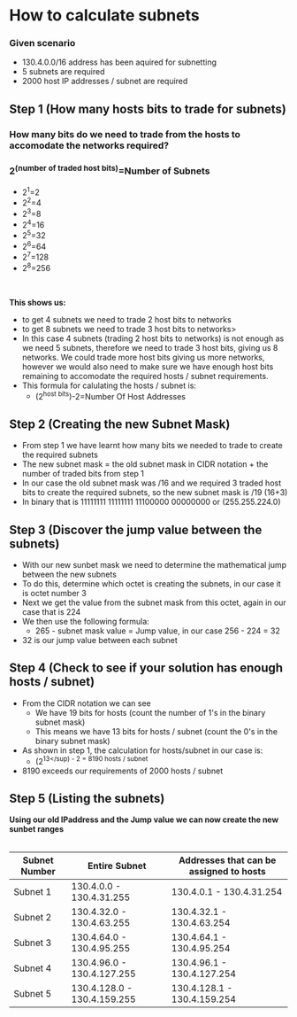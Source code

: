 # How to calculate subnets 
### Given scenario

- 130.4.0.0/16 address has been aquired for subnetting
- 5 subnets are required
- 2000 host IP addresses / subnet are required

## Step 1 (How many hosts bits to trade for subnets)

### How many bits do we need to trade from the hosts to accomodate the networks required?

### 2<sup>(number of traded host bits)</sup>=Number of Subnets
- 2<sup>1</sup>=2
- 2<sup>2</sup>=4
- 2<sup>3</sup>=8
- 2<sup>4</sup>=16
- 2<sup>5</sup>=32
- 2<sup>6</sup>=64
- 2<sup>7</sup>=128
- 2<sup>8</sup>=256
<br>

**This shows us:**

- to get 4 subnets we need to trade 2 host bits to networks
- to get 8 subnets we need to trade 3 host bits to networks> 
- In this case 4 subnets (trading 2 host bits to networks) is not enough as we need 5 subnets, therefore we need to trade 3 host bits, giving us 8 networks. We could trade more host bits giving us more networks, however we would also need to make sure we have enough host bits remaining to accomodate the required hosts / subnet requirements. 
- This formula for calulating the hosts / subnet is:
  - (2<sup>host bits</sup>)-2=Number Of Host Addresses 
## Step 2 (Creating the new Subnet Mask)
- From step 1 we have learnt how many bits we needed to trade to create the required subnets
- The new subnet mask = the old subnet mask in CIDR notation + the number of traded bits from step 1
- In our case the old subnet mask was /16 and we required 3 traded host bits to create the required subnets, so the new subnet mask is /19 (16+3)
- In binary that is 11111111 11111111 11100000 00000000 or (255.255.224.0)
## Step 3 (Discover the jump value between the subnets)
- With our new sunbet mask we need to determine the mathematical jump between the new subnets
- To do this, determine which octet is creating the subnets, in our case it is octet number 3 
- Next we get the value from the subnet mask from this octet, again in our case that is 224
- We then use the following formula:
  - 265 - subnet mask value = Jump value, in our case 256 - 224 = 32
- 32 is our jump value between each subnet
## Step 4 (Check to see if your solution has enough hosts / subnet)
- From the CIDR notation we can see
  - We have 19 bits for hosts (count the number of 1's in the binary subnet mask)
  - This means we have 13 bits for hosts / subnet (count the 0's in the binary subnet mask)
- As shown in step 1, the calculation for hosts/subnet in our case is:
  - (2<sup>13</sup) - 2 = 8190 hosts / subnet
- 8190 exceeds our requirements of 2000 hosts / subnet  
## Step 5 (Listing the subnets)
**Using our old IPaddress and the Jump value we can now create the new sunbet ranges**<br><br>

Subnet Number | Entire Subnet | Addresses that can be assigned to hosts
---|---|---
Subnet 1 | 130.4.0.0 - 130.4.31.255 | 130.4.0.1 - 130.4.31.254
Subnet 2 | 130.4.32.0 - 130.4.63.255 | 130.4.32.1 - 130.4.63.254
Subnet 3 | 130.4.64.0 - 130.4.95.255 | 130.4.64.1 - 130.4.95.254 
Subnet 4 | 130.4.96.0 - 130.4.127.255 | 130.4.96.1 - 130.4.127.254
Subnet 5 | 130.4.128.0 - 130.4.159.255 | 130.4.128.1 - 130.4.159.254


